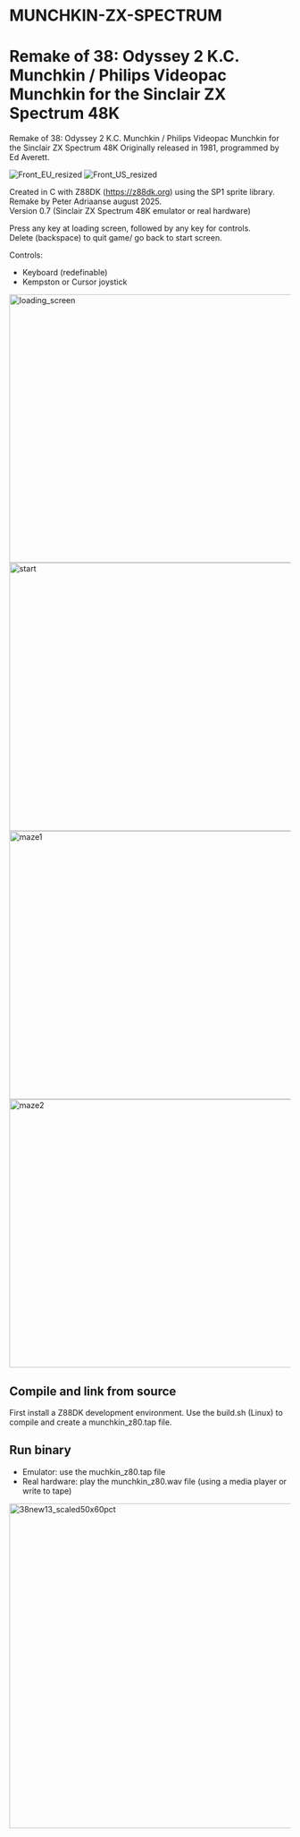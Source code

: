 # MUNCHKIN-ZX-SPECTRUM
Remake of 38: Odyssey 2 K.C. Munchkin / Philips Videopac Munchkin for the Sinclair ZX Spectrum 48K
===================================================================================================

Remake of 38: Odyssey 2 K.C. Munchkin / Philips Videopac Munchkin for the Sinclair ZX Spectrum 48K
Originally released in 1981, programmed by Ed Averett.  


![Front_EU_resized](https://github.com/user-attachments/assets/1b689f52-96f4-491d-a65b-a9b82df61858) ![Front_US_resized](https://github.com/user-attachments/assets/0c20c7f1-c6b4-47c8-8a5d-9e2d7b18a3f0)


Created in C with Z88DK (https://z88dk.org) using the SP1 sprite library.          
Remake by Peter Adriaanse august 2025.  
Version 0.7 (Sinclair ZX Spectrum 48K emulator or real hardware)  

Press any key at loading screen, followed by any key for controls.  
Delete (backspace) to quit game/ go back to start screen.  

Controls:  
- Keyboard (redefinable)
- Kempston or Cursor joystick
  
<img width="640" height="480" alt="loading_screen" src="https://github.com/user-attachments/assets/19712cc3-ffae-4c79-a328-33e5f896ab77" />

<img width="640" height="480" alt="start" src="https://github.com/user-attachments/assets/66496557-4797-4b0d-9d2e-55ed92cb8d06" />

<img width="640" height="480" alt="maze1" src="https://github.com/user-attachments/assets/3be03076-9d67-4137-9d45-0ac55e2f5076" />

<img width="640" height="480" alt="maze2" src="https://github.com/user-attachments/assets/6db3ba88-d54b-4c0b-8c6b-8724910d05d3" />


Compile and link from source
-----------------------------
First install a Z88DK development environment.
Use the build.sh (Linux) to compile and create a munchkin_z80.tap file.

Run binary
------------
- Emulator: use the muchkin_z80.tap file
- Real hardware: play the munchkin_z80.wav file (using a media player or write to tape)

 <img width="600" height="581" alt="38new13_scaled50x60pct" src="https://github.com/user-attachments/assets/82c84b36-322b-4647-9dda-286674bd351c" />



